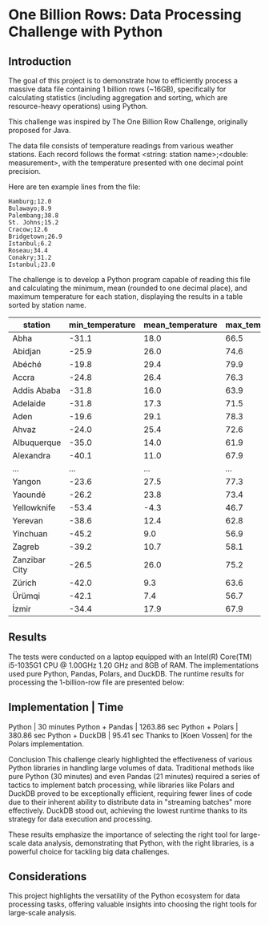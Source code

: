 # One Billion Rows: Data Processing Challenge with Python

## Introduction
The goal of this project is to demonstrate how to efficiently process a massive data file containing 1 billion rows (~16GB), specifically for calculating statistics (including aggregation and sorting, which are resource-heavy operations) using Python.

This challenge was inspired by The One Billion Row Challenge, originally proposed for Java.

The data file consists of temperature readings from various weather stations. Each record follows the format <string: station name>;<double: measurement>, with the temperature presented with one decimal point precision.

Here are ten example lines from the file:

```
Hamburg;12.0
Bulawayo;8.9
Palembang;38.8
St. Johns;15.2
Cracow;12.6
Bridgetown;26.9
Istanbul;6.2
Roseau;34.4
Conakry;31.2
Istanbul;23.0
```

The challenge is to develop a Python program capable of reading this file and calculating the minimum, mean (rounded to one decimal place), and maximum temperature for each station, displaying the results in a table sorted by station name.

| station      | min_temperature | mean_temperature | max_temperature |
|--------------|-----------------|------------------|-----------------|
| Abha         | -31.1           | 18.0             | 66.5            |
| Abidjan      | -25.9           | 26.0             | 74.6            |
| Abéché       | -19.8           | 29.4             | 79.9            |
| Accra        | -24.8           | 26.4             | 76.3            |
| Addis Ababa  | -31.8           | 16.0             | 63.9            |
| Adelaide     | -31.8           | 17.3             | 71.5            |
| Aden         | -19.6           | 29.1             | 78.3            |
| Ahvaz        | -24.0           | 25.4             | 72.6            |
| Albuquerque  | -35.0           | 14.0             | 61.9            |
| Alexandra    | -40.1           | 11.0             | 67.9            |
| ...          | ...             | ...              | ...             |
| Yangon       | -23.6           | 27.5             | 77.3            |
| Yaoundé      | -26.2           | 23.8             | 73.4            |
| Yellowknife  | -53.4           | -4.3             | 46.7            |
| Yerevan      | -38.6           | 12.4             | 62.8            |
| Yinchuan     | -45.2           | 9.0              | 56.9            |
| Zagreb       | -39.2           | 10.7             | 58.1            |
| Zanzibar City| -26.5           | 26.0             | 75.2            |
| Zürich       | -42.0           | 9.3              | 63.6            |
| Ürümqi       | -42.1           | 7.4              | 56.7            |
| İzmir        | -34.4           | 17.9             | 67.9            |
## Results

The tests were conducted on a laptop equipped with an Intel(R) Core(TM) i5-1035G1 CPU @ 1.00GHz 1.20 GHz and 8GB of RAM. The implementations used pure Python, Pandas, Polars, and DuckDB. The runtime results for processing the 1-billion-row file are presented below:

## Implementation | Time
Python |	30 minutes
Python + Pandas	| 1263.86 sec
Python + Polars	| 380.86 sec
Python + DuckDB	| 95.41 sec
Thanks to [Koen Vossen] for the Polars implementation.

Conclusion
This challenge clearly highlighted the effectiveness of various Python libraries in handling large volumes of data. Traditional methods like pure Python (30 minutes) and even Pandas (21 minutes) required a series of tactics to implement batch processing, while libraries like Polars and DuckDB proved to be exceptionally efficient, requiring fewer lines of code due to their inherent ability to distribute data in "streaming batches" more effectively. DuckDB stood out, achieving the lowest runtime thanks to its strategy for data execution and processing.

These results emphasize the importance of selecting the right tool for large-scale data analysis, demonstrating that Python, with the right libraries, is a powerful choice for tackling big data challenges.

## Considerations
This project highlights the versatility of the Python ecosystem for data processing tasks, offering valuable insights into choosing the right tools for large-scale analysis.

